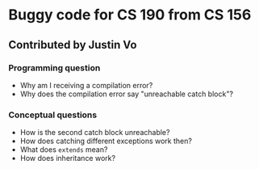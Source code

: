 # Buggy code for CS 190 from CS 156

## Contributed by Justin Vo

### Programming question

- Why am I receiving a compilation error?
- Why does the compilation error say "unreachable catch block"?

### Conceptual questions

- How is the second catch block unreachable?
- How does catching different exceptions work then?
- What does `extends` mean?
- How does inheritance work?

